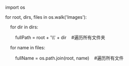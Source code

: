 import os

for root, dirs, files in os.walk('Images'):

    for dir in dirs:

        fullPath = root + '\\\\' + dir    \#遍历所有文件夹

    for name in files:

        fullName = os.path.join(root, name)    \#遍历所有文件
